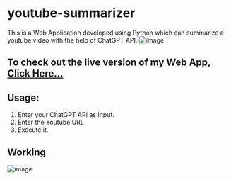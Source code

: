 # youtube-summarizer

This is a Web Application developed using Python which can summarize a youtube video with the help of ChatGPT API.
![image](https://github.com/abhi777/youtube-summarizer/assets/74459400/5d2657c1-7226-4a93-95cc-054ff0419a69)
## To check out the live version of my Web App, [Click Here...](https://youtubegpt-6wjmknlkh0r.streamlit.app/)

## Usage:
1. Enter your ChatGPT API as Input.
2. Enter the Youtube URL
3. Execute it. 

## Working
![image](https://github.com/abhi777/youtube-summarizer/assets/74459400/1c2c6d53-0b78-4cd4-afc0-a4a85214b30c)
